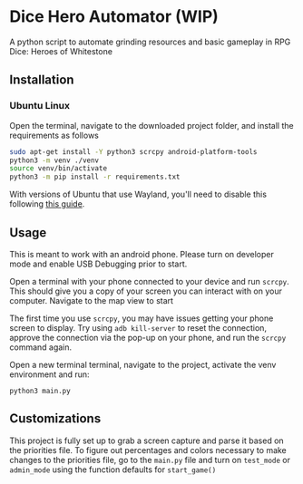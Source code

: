 # Dice Hero Automator (WIP)
A python script to automate grinding resources and basic gameplay in RPG Dice: Heroes of Whitestone

## Installation
### Ubuntu Linux
Open the terminal, navigate to the downloaded project folder, and install the requirements as follows
```bash
sudo apt-get install -Y python3 scrcpy android-platform-tools
python3 -m venv ./venv
source venv/bin/activate
python3 -m pip install -r requirements.txt
```

With versions of Ubuntu that use Wayland, you'll need to disable this following [this guide](https://linuxhint.com/enable-disable-wayland-ubuntu/).

## Usage
This is meant to work with an android phone. Please turn on developer mode and enable USB Debugging prior to start.

Open a terminal with your phone connected to your device and run `scrcpy`. This should give you a copy of your screen you can interact with on your computer. Navigate to the map view to start

The first time you use `scrcpy`, you may have issues getting your phone screen to display. Try using `adb kill-server` to reset the connection, approve the connection via the pop-up on your phone, and run the `scrcpy` command again.

Open a new terminal terminal, navigate to the project, activate the venv environment and run:
```
python3 main.py
```

## Customizations
This project is fully set up to grab a screen capture and parse it based on the priorities file. To figure out percentages and colors necessary to make changes to the priorities file, go to the `main.py` file and turn on `test_mode` or `admin_mode` using the function defaults for `start_game()`